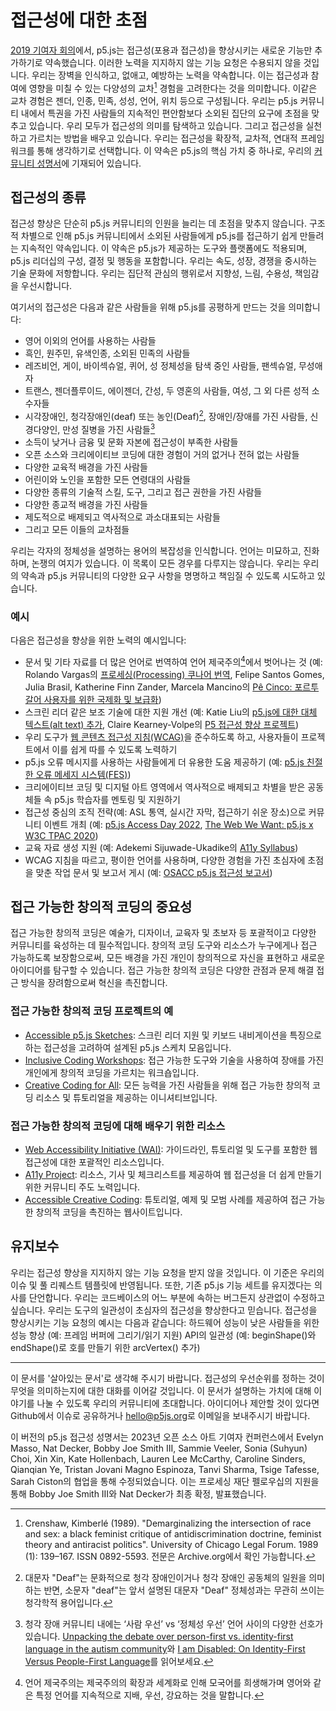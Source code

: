 <!-- 라이브러리의 기여자와 사용자에게 접근성에 대한 우리의 약속이 무엇을 의미하는가. -->

# 접근성에 대한 초점

[2019 기여자 회의](https://p5js.org/community/contributors-conference-2019.html)에서, p5.js는 접근성(포용과 접근성)을 향상시키는 새로운 기능만 추가하기로 약속했습니다. 이러한 노력을 지지하지 않는 기능 요청은 수용되지 않을 것입니다. 우리는 장벽을 인식하고, 없애고, 예방하는 노력을 약속합니다. 이는 접근성과 참여에 영향을 미칠 수 있는 다양성의 교차[^1] 경험을 고려한다는 것을 의미합니다. 이같은 교차 경험은 젠더, 인종, 민족, 성성, 언어, 위치 등으로 구성됩니다. 우리는 p5.js 커뮤니티 내에서 특권을 가진 사람들의 지속적인 편안함보다 소외된 집단의 요구에 초점을 맞추고 있습니다. 우리 모두가 접근성의 의미를 탐색하고 있습니다. 그리고 접근성을 실천하고 가르치는 방법을 배우고 있습니다. 우리는 접근성을 확장적, 교차적, 연대적 프레임워크를 통해 생각하기로 선택합니다. 이 약속은 p5.js의 핵심 가치 중 하나로, 우리의 [커뮤니티 성명서](https://p5js.org/about/#community-statement)에 기재되어 있습니다.

## 접근성의 종류

접근성 향상은 단순히 p5.js 커뮤니티의 인원을 늘리는 데 초점을 맞추지 않습니다. 구조적 차별으로 인해 p5.js 커뮤니티에서 소외된 사람들에게 p5.js를 접근하기 쉽게 만들려는 지속적인 약속입니다. 이 약속은 p5.js가 제공하는 도구와 플랫폼에도 적용되며, p5.js 리더십의 구성, 결정 및 행동을 포함합니다. 우리는 속도, 성장, 경쟁을 중시하는 기술 문화에 저항합니다. 우리는 집단적 관심의 행위로서 지향성, 느림, 수용성, 책임감을 우선시합니다.

여기서의 접근성은 다음과 같은 사람들을 위해 p5.js를 공평하게 만드는 것을 의미합니다:

- 영어 이외의 언어를 사용하는 사람들
- 흑인, 원주민, 유색인종, 소외된 민족의 사람들
- 레즈비언, 게이, 바이섹슈얼, 퀴어, 성 정체성을 탐색 중인 사람들, 팬섹슈얼, 무성애자
- 트랜스, 젠더플루이드, 에이젠더, 간성, 두 영혼의 사람들, 여성, 그 외 다른 성적 소수자들
- 시각장애인, 청각장애인(deaf) 또는 농인(Deaf)[^2], 장애인/장애를 가진 사람들, 신경다양인, 만성 질병을 가진 사람들[^3]
- 소득이 낮거나 금융 및 문화 자본에 접근성이 부족한 사람들
- 오픈 소스와 크리에이티브 코딩에 대한 경험이 거의 없거나 전혀 없는 사람들
- 다양한 교육적 배경을 가진 사람들
- 어린이와 노인을 포함한 모든 연령대의 사람들
- 다양한 종류의 기술적 스킬, 도구, 그리고 접근 권한을 가진 사람들
- 다양한 종교적 배경을 가진 사람들
- 제도적으로 배제되고 역사적으로 과소대표되는 사람들
- 그리고 모든 이들의 교차점들

우리는 각자의 정체성을 설명하는 용어의 복잡성을 인식합니다. 언어는 미묘하고, 진화하며, 논쟁의 여지가 있습니다. 이 목록이 모든 경우를 다루지는 않습니다. 우리는 우리의 약속과 p5.js 커뮤니티의 다양한 요구 사항을 명명하고 책임질 수 있도록 시도하고 있습니다.


### 예시
다음은 접근성을 향상을 위한 노력의 예시입니다:

- 문서 및 기타 자료를 더 많은 언어로 번역하여 언어 제국주의[^4]에서 벗어나는 것 (예: Rolando Vargas의 [프로세싱(Processing) 쿠나어 번역](https://medium.com/@ProcessingOrg/culture-as-translation-processing-in-kuna-language-with-rolando-vargas-and-edinson-izquierdo-8079f14851f7), Felipe Santos Gomes, Julia Brasil, Katherine Finn Zander, Marcela Mancino의 [Pê Cinco: 포르투갈어 사용자를 위한 국제화 및 보급화](https://medium.com/processing-foundation/translating-p5-js-into-portuguese-for-the-brazilian-community-14b969e77ab1))
- 스크린 리더 같은 보조 기술에 대한 지원 개선 (예: Katie Liu의 [p5.js에 대한 대체 텍스트(alt text) 추가](https://medium.com/processing-foundation/adding-alt-text-e2c7684e44f8), Claire Kearney-Volpe의 [P5 접근성 향상 프로젝트](https://medium.com/processing-foundation/p5-accessibility-115d84535fa8)) 
- 우리 도구가 [웹 콘텐츠 접근성 지침(WCAG)](https://www.w3.org/TR/WCAG21/)을 준수하도록 하고, 사용자들이 프로젝트에서 이를 쉽게 따를 수 있도록 노력하기
- p5.js 오류 메시지를 사용하는 사람들에게 더 유용한 도움 제공하기 (예: [p5.js 친절한 오류 메세지 시스템(FES)](https://github.com/processing/p5.js/blob/main/contributor_docs/friendly_error_system.md))
- 크리에이티브 코딩 및 디지털 아트 영역에서 역사적으로 배제되고 차별을 받은 공동체들 속 p5.js 학습자를 멘토링 및 지원하기
- 접근성 중심의 조직 전략(예: ASL 통역, 실시간 자막, 접근하기 쉬운 장소)으로 커뮤니티 이벤트 개최 (예: [p5.js Access Day 2022](https://p5js.org/community/p5js-access-day-2022.html), [The Web We Want: p5.js x W3C TPAC 2020](https://medium.com/processing-foundation/p5-js-x-w3c-tpac-bee4c621a053))
- 교육 자료 생성 지원 (예: Adekemi Sijuwade-Ukadike의 [A11y Syllabus](http://a11ysyllabus.site/))
- WCAG 지침을 따르고, 평이한 언어를 사용하며, 다양한 경험을 가진 초심자에 초점을 맞춘 작업 문서 및 보고서 게시 (예: [OSACC p5.js 접근성 보고서](https://github.com/processing/OSACC-p5.js-Access-Report))

## 접근 가능한 창의적 코딩의 중요성

접근 가능한 창의적 코딩은 예술가, 디자이너, 교육자 및 초보자 등 포괄적이고 다양한 커뮤니티를 육성하는 데 필수적입니다. 창의적 코딩 도구와 리소스가 누구에게나 접근 가능하도록 보장함으로써, 모든 배경을 가진 개인이 창의적으로 자신을 표현하고 새로운 아이디어를 탐구할 수 있습니다. 접근 가능한 창의적 코딩은 다양한 관점과 문제 해결 접근 방식을 장려함으로써 혁신을 촉진합니다.

### 접근 가능한 창의적 코딩 프로젝트의 예

- [Accessible p5.js Sketches](https://accessible-p5js-sketches.com): 스크린 리더 지원 및 키보드 내비게이션을 특징으로 하는 접근성을 고려하여 설계된 p5.js 스케치 모음입니다.
- [Inclusive Coding Workshops](https://inclusive-coding-workshops.com): 접근 가능한 도구와 기술을 사용하여 장애를 가진 개인에게 창의적 코딩을 가르치는 워크숍입니다.
- [Creative Coding for All](https://creative-coding-for-all.com): 모든 능력을 가진 사람들을 위해 접근 가능한 창의적 코딩 리소스 및 튜토리얼을 제공하는 이니셔티브입니다.

### 접근 가능한 창의적 코딩에 대해 배우기 위한 리소스

- [Web Accessibility Initiative (WAI)](https://www.w3.org/WAI/): 가이드라인, 튜토리얼 및 도구를 포함한 웹 접근성에 대한 포괄적인 리소스입니다.
- [A11y Project](https://www.a11yproject.com/): 리소스, 기사 및 체크리스트를 제공하여 웹 접근성을 더 쉽게 만들기 위한 커뮤니티 주도 노력입니다.
- [Accessible Creative Coding](https://accessible-creative-coding.com): 튜토리얼, 예제 및 모범 사례를 제공하여 접근 가능한 창의적 코딩을 촉진하는 웹사이트입니다.

## 유지보수
우리는 접근성 향상을 지지하지 않는 기능 요청을 받지 않을 것입니다. 이 기준은 우리의 이슈 및 풀 리퀘스트 템플릿에 반영됩니다. 또한, 기존 p5.js 기능 세트를 유지겠다는 의사를 단언합니다. 우리는 코드베이스의 어느 부분에 속하는 버그든지 상관없이 수정하고 싶습니다. 우리는 도구의 일관성이 초심자의 접근성을 향상한다고 믿습니다. 접근성을 향상시키는 기능 요청의 예시는 다음과 같습니다:
하드웨어 성능이 낮은 사람들을 위한 성능 향상 (예: 프레임 버퍼에 그리기/읽기 지원)
API의 일관성 (예: beginShape()와 endShape()로 호를 만들기 위한 arcVertex() 추가)

___

이 문서를 '살아있는 문서'로 생각해 주시기 바랍니다. 접근성의 우선순위를 정하는 것이 무엇을 의미하는지에 대한 대화를 이어갈 것입니다. 이 문서가 설명하는 가치에 대해 이야기를 나눌 수 있도록 우리의 커뮤니티에 초대합니다. 아이디어나 제안할 것이 있다면 Github에서 이슈로 공유하거나 [hello@p5js.org](mailto:hello@p5js.org)로 이메일을 보내주시기 바랍니다.

이 버전의 p5.js 접근성 성명서는 2023년 오픈 소스 아트 기여자 컨퍼런스에서 Evelyn Masso, Nat Decker, Bobby Joe Smith III, Sammie Veeler, Sonia (Suhyun) Choi, Xin Xin, Kate Hollenbach, Lauren Lee McCarthy, Caroline Sinders, Qianqian Ye, Tristan Jovani Magno Espinoza, Tanvi Sharma, Tsige Tafesse, Sarah Ciston의 협업을 통해 수정되었습니다. 이는 프로세싱 재단 펠로우십의 지원을 통해 Bobby Joe Smith III와 Nat Decker가 최종 확정, 발표했습니다.

[^1]: Crenshaw, Kimberlé (1989). "Demarginalizing the intersection of race and sex: a black feminist critique of antidiscrimination doctrine, feminist theory and antiracist politics". University of Chicago Legal Forum. 1989 (1): 139–167. ISSN 0892-5593. 전문은 Archive.org에서 확인 가능합니다.
[^2]: 대문자 "Deaf"는 문화적으로 청각 장애인이거나 청각 장애인 공동체의 일원을 의미하는 반면, 소문자 "deaf"는 앞서 설명된 대문자 "Deaf" 정체성과는 무관히 쓰이는 청각학적 용어입니다.
[^3]: 청각 장애 커뮤니티 내에는 ‘사람 우선’ vs ‘정체성 우선’ 언어 사이의 다양한 선호가 있습니다.  [Unpacking the debate over person-first vs. identity-first language in the autism community](https://news.northeastern.edu/2018/07/12/unpacking-the-debate-over-person-first-vs-identity-first-language-in-the-autism-community/)와 [I am Disabled: On Identity-First Versus People-First Language](https://thebodyisnotanapology.com/magazine/i-am-disabled-on-identity-first-versus-people-first-language/)를 읽어보세요.
[^4]: 언어 제국주의는 제국주의의 확장과 세계화로 인해 모국어를 희생해가며 영어와 같은 특정 언어를 지속적으로 지배, 우선, 강요하는 것을 말합니다.
